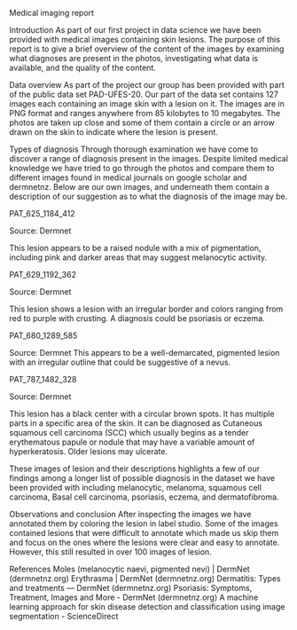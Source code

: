 Medical imaging report

Introduction
As part of our first project in data science we have been provided with medical images containing skin lesions. The purpose of this report is to give a brief overview of the content of the images by examining what diagnoses are present in the photos, investigating what data is available, and the quality of the content.

Data overview
As part of the project our group has been provided with part of the public data set PAD-UFES-20. Our part of the data set contains 127 images each containing an image skin with a lesion on it. The images are in PNG format and ranges anywhere from 85 kilobytes to 10 megabytes. The photos are taken up close and some of them contain a circle or an arrow drawn on the skin to indicate where the lesion is present.

Types of diagnosis
Through thorough examination we have come to discover a range of diagnosis present in the images. Despite limited medical knowledge we have tried to go through the photos and compare them to different images found in medical journals on google scholar and dermnetnz. Below are our own images, and underneath them contain a description of our suggestion as to what the diagnosis of the image may be. 

 
PAT_625_1184_412

Source: Dermnet	

This lesion appears to be a raised nodule with a mix of pigmentation, including pink and darker areas that may suggest melanocytic activity.

 
PAT_629_1192_362	 

Source: Dermnet	

This lesion shows a lesion with an irregular border and colors ranging from red to purple with crusting. A diagnosis could be psoriasis or eczema.

 
PAT_680_1289_585
	 
Source: Dermnet	This appears to be a well-demarcated, pigmented lesion with an irregular outline that could be suggestive of a nevus.

PAT_787_1482_328

Source: Dermnet

This lesion has a black center with a circular brown spots. It has multiple parts in a specific area of the skin. It can be diagnosed as Cutaneous squamous cell carcinoma (SCC) which usually begins as a tender erythematous papule or nodule that may have a variable amount of hyperkeratosis. Older lesions may ulcerate.

These images of lesion and their descriptions highlights a few of our findings among a longer list of possible diagnosis in the dataset we have been provided with including melanocytic, melanoma, squamous cell carcinoma, Basal cell carcinoma, psoriasis, eczema, and dermatofibroma. 

Observations and conclusion
After inspecting the images we have annotated them by coloring the lesion in label studio. Some of the images contained lesions that were difficult to annotate which made us skip them and focus on the ones where the lesions were clear and easy to annotate. However, this still resulted in over 100 images of lesion.

References 
Moles (melanocytic naevi, pigmented nevi) | DermNet (dermnetnz.org)
Erythrasma | DermNet (dermnetnz.org)
Dermatitis: Types and treatments — DermNet (dermnetnz.org)
Psoriasis: Symptoms, Treatment, Images and More - DermNet (dermnetnz.org)
A machine learning approach for skin disease detection and classification using image segmentation - ScienceDirect







